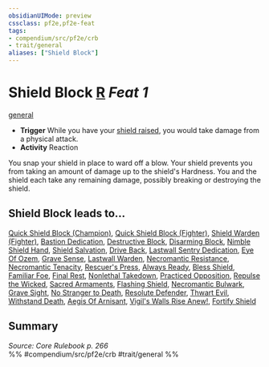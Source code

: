 ```yaml
---
obsidianUIMode: preview
cssclass: pf2e,pf2e-feat
tags:
- compendium/src/pf2e/crb
- trait/general
aliases: ["Shield Block"]
---
```

# Shield Block  [R](/rules/core-rulebook/chapter-9-playing-the-game.md#Actions "Reaction") *Feat 1*  
[general](/rules/traits/general.md)  

- **Trigger** While you have your [shield raised](/rules/actions/raise-a-shield.md), you would take damage from a physical attack.
- **Activity** Reaction

You snap your shield in place to ward off a blow. Your shield prevents you from taking an amount of damage up to the shield's Hardness. You and the shield each take any remaining damage, possibly breaking or destroying the shield.

## Shield Block leads to...

[Quick Shield Block (Champion)](/compendium/feats/quick-shield-block-champion.md), [Quick Shield Block (Fighter)](/compendium/feats/quick-shield-block-fighter.md), [Shield Warden (Fighter)](/compendium/feats/shield-warden-fighter.md), [Bastion Dedication](/compendium/feats/bastion-dedication-apg.md), [Destructive Block](/compendium/feats/destructive-block-apg.md), [Disarming Block](/compendium/feats/disarming-block-apg.md), [Nimble Shield Hand](/compendium/feats/nimble-shield-hand-apg.md), [Shield Salvation](/compendium/feats/shield-salvation-apg.md), [Drive Back](/compendium/feats/drive-back-lokl.md), [Lastwall Sentry Dedication](/compendium/feats/lastwall-sentry-dedication-lowg.md), [Eye Of Ozem](/compendium/feats/eye-of-ozem-lowg.md), [Grave Sense](/compendium/feats/grave-sense-lowg.md), [Lastwall Warden](/compendium/feats/lastwall-warden-lowg.md), [Necromantic Resistance](/compendium/feats/necromantic-resistance-lowg.md), [Necromantic Tenacity](/compendium/feats/necromantic-tenacity-lowg.md), [Rescuer's Press](/compendium/feats/rescuers-press-lol.md), [Always Ready](/compendium/feats/always-ready-lokl.md), [Bless Shield](/compendium/feats/bless-shield-lokl.md), [Familiar Foe](/compendium/feats/familiar-foe-lokl.md), [Final Rest](/compendium/feats/final-rest-lokl.md), [Nonlethal Takedown](/compendium/feats/nonlethal-takedown-lokl.md), [Practiced Opposition](/compendium/feats/practiced-opposition-lokl.md), [Repulse the Wicked](/compendium/feats/repulse-the-wicked-lokl.md), [Sacred Armaments](/compendium/feats/sacred-armaments-lokl.md), [Flashing Shield](/compendium/feats/flashing-shield-lokl.md), [Necromantic Bulwark](/compendium/feats/necromantic-bulwark-lokl.md), [Grave Sight](/compendium/feats/grave-sight-lokl.md), [No Stranger to Death](/compendium/feats/no-stranger-to-death-lokl.md), [Resolute Defender](/compendium/feats/resolute-defender-lokl.md), [Thwart Evil](/compendium/feats/thwart-evil-lokl.md), [Withstand Death](/compendium/feats/withstand-death-lokl.md), [Aegis Of Arnisant](/compendium/feats/aegis-of-arnisant-locg.md), [Vigil's Walls Rise Anew!](/compendium/feats/vigils-walls-rise-anew-lol.md), [Fortify Shield](/compendium/feats/fortify-shield-loag.md)

## Summary

*Source: Core Rulebook p. 266*  
%% #compendium/src/pf2e/crb #trait/general %%